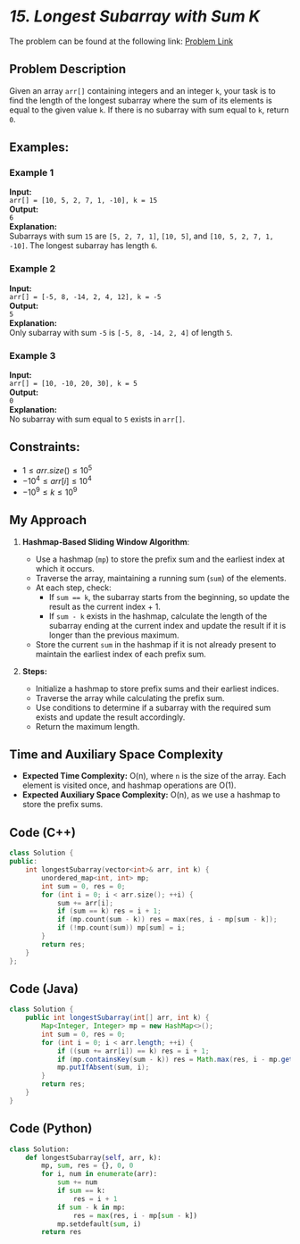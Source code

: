 # *15. Longest Subarray with Sum K*

The problem can be found at the following link: [Problem Link](https://www.geeksforgeeks.org/problems/longest-sub-array-with-sum-k0809/1)

## Problem Description

Given an array `arr[]` containing integers and an integer `k`, your task is to find the length of the longest subarray where the sum of its elements is equal to the given value `k`. If there is no subarray with sum equal to `k`, return `0`.



## Examples:

### **Example 1**  
**Input:**  
`arr[] = [10, 5, 2, 7, 1, -10], k = 15`  
**Output:**  
`6`  
**Explanation:**  
Subarrays with sum `15` are `[5, 2, 7, 1]`, `[10, 5]`, and `[10, 5, 2, 7, 1, -10]`. The longest subarray has length `6`.



### **Example 2**  
**Input:**  
`arr[] = [-5, 8, -14, 2, 4, 12], k = -5`  
**Output:**  
`5`  
**Explanation:**  
Only subarray with sum `-5` is `[-5, 8, -14, 2, 4]` of length `5`.



### **Example 3**  
**Input:**  
`arr[] = [10, -10, 20, 30], k = 5`  
**Output:**  
`0`  
**Explanation:**  
No subarray with sum equal to `5` exists in `arr[]`.



## Constraints:
- $`1 ≤ arr.size() ≤ 10^5`$
- $`-10^4 ≤ arr[i] ≤ 10^4`$
- $`-10^9 ≤ k ≤ 10^9`$



## My Approach

1. **Hashmap-Based Sliding Window Algorithm**:  
   - Use a hashmap (`mp`) to store the prefix sum and the earliest index at which it occurs.
   - Traverse the array, maintaining a running sum (`sum`) of the elements.  
   - At each step, check:
     - If `sum == k`, the subarray starts from the beginning, so update the result as the current index + 1.
     - If `sum - k` exists in the hashmap, calculate the length of the subarray ending at the current index and update the result if it is longer than the previous maximum.
   - Store the current `sum` in the hashmap if it is not already present to maintain the earliest index of each prefix sum.

2. **Steps:**
   - Initialize a hashmap to store prefix sums and their earliest indices.
   - Traverse the array while calculating the prefix sum.
   - Use conditions to determine if a subarray with the required sum exists and update the result accordingly.
   - Return the maximum length.



## Time and Auxiliary Space Complexity

- **Expected Time Complexity:** O(n), where `n` is the size of the array. Each element is visited once, and hashmap operations are O(1).  
- **Expected Auxiliary Space Complexity:** O(n), as we use a hashmap to store the prefix sums.



## Code (C++)

```cpp
class Solution {
public:
    int longestSubarray(vector<int>& arr, int k) {
        unordered_map<int, int> mp;
        int sum = 0, res = 0;
        for (int i = 0; i < arr.size(); ++i) {
            sum += arr[i];
            if (sum == k) res = i + 1;
            if (mp.count(sum - k)) res = max(res, i - mp[sum - k]);
            if (!mp.count(sum)) mp[sum] = i;
        }
        return res;
    }
};
```



## Code (Java)

```java
class Solution {
    public int longestSubarray(int[] arr, int k) {
        Map<Integer, Integer> mp = new HashMap<>();
        int sum = 0, res = 0;
        for (int i = 0; i < arr.length; ++i) {
            if ((sum += arr[i]) == k) res = i + 1;
            if (mp.containsKey(sum - k)) res = Math.max(res, i - mp.get(sum - k));
            mp.putIfAbsent(sum, i);
        }
        return res;
    }
}
```



## Code (Python)

```python
class Solution:
    def longestSubarray(self, arr, k):
        mp, sum, res = {}, 0, 0
        for i, num in enumerate(arr):
            sum += num
            if sum == k:
                res = i + 1
            if sum - k in mp:
                res = max(res, i - mp[sum - k])
            mp.setdefault(sum, i)
        return res
```


